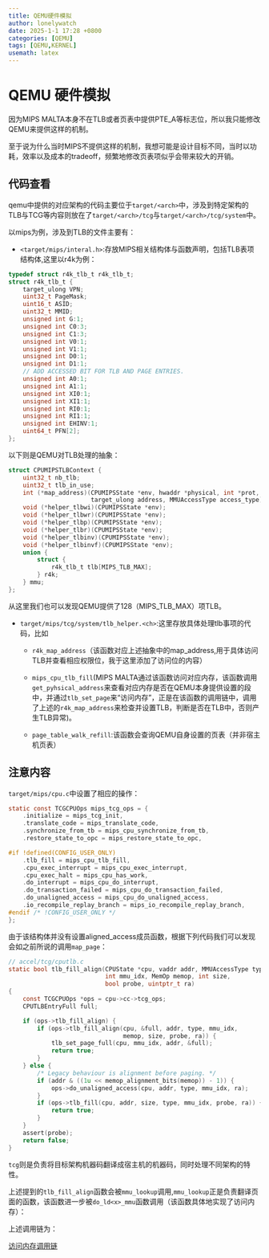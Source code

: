 ```yaml
---
title: QEMU硬件模拟
author: lonelywatch
date: 2025-1-1 17:28 +0800
categories: [QEMU]
tags: [QEMU,KERNEL]
usemath: latex
---
```


# QEMU 硬件模拟

因为MIPS MALTA本身不在TLB或者页表中提供PTE_A等标志位，所以我只能修改QEMU来提供这样的机制。

至于说为什么当时MIPS不提供这样的机制，我想可能是设计目标不同，当时以功耗，效率以及成本的tradeoff，频繁地修改页表项似乎会带来较大的开销。

## 代码查看

qemu中提供的对应架构的代码主要位于`target/<arch>`中，涉及到特定架构的TLB与TCG等内容则放在了`target/<arch>/tcg`与`target/<arch>/tcg/system`中。

以mips为例，涉及到TLB的文件主要有：

- `<target/mips/interal.h>`:存放MIPS相关结构体与函数声明，包括TLB表项结构体,这里以r4k为例：

```c
typedef struct r4k_tlb_t r4k_tlb_t;
struct r4k_tlb_t {
    target_ulong VPN;
    uint32_t PageMask;
    uint16_t ASID;
    uint32_t MMID;
    unsigned int G:1;
    unsigned int C0:3;
    unsigned int C1:3;
    unsigned int V0:1;
    unsigned int V1:1;
    unsigned int D0:1;
    unsigned int D1:1;
    // ADD ACCESSED BIT FOR TLB AND PAGE ENTRIES.
    unsigned int A0:1;
    unsigned int A1:1;
    unsigned int XI0:1;
    unsigned int XI1:1;
    unsigned int RI0:1;
    unsigned int RI1:1;
    unsigned int EHINV:1;
    uint64_t PFN[2];
};

```

以下则是QEMU对TLB处理的抽象：

```c
struct CPUMIPSTLBContext {
    uint32_t nb_tlb;
    uint32_t tlb_in_use;
    int (*map_address)(CPUMIPSState *env, hwaddr *physical, int *prot,
                       target_ulong address, MMUAccessType access_type);
    void (*helper_tlbwi)(CPUMIPSState *env);
    void (*helper_tlbwr)(CPUMIPSState *env);
    void (*helper_tlbp)(CPUMIPSState *env);
    void (*helper_tlbr)(CPUMIPSState *env);
    void (*helper_tlbinv)(CPUMIPSState *env);
    void (*helper_tlbinvf)(CPUMIPSState *env);
    union {
        struct {
            r4k_tlb_t tlb[MIPS_TLB_MAX];
        } r4k;
    } mmu;
};

```
从这里我们也可以发现QEMU提供了128（MIPS_TLB_MAX）项TLB。

- `target/mips/tcg/system/tlb_helper.<ch>`:这里存放具体处理tlb事项的代码，比如
    - `r4k_map_address`（该函数对应上述抽象中的map_address,用于具体访问TLB并查看相应权限位，我于这里添加了访问位的内容）

    - `mips_cpu_tlb_fill`(MIPS MALTA通过该函数访问对应内存，该函数调用`get_pyhsical_address`来查看对应内存是否在QEMU本身提供设置的段中，并通过`tlb_set_page`来“访问内存”，正是在该函数的调用链中，调用了上述的`r4k_map_address`来检查并设置TLB，判断是否在TLB中，否则产生TLB异常)。
    
    - `page_table_walk_refill`:该函数会查询QEMU自身设置的页表（并非宿主机页表）

## 注意内容

`target/mips/cpu.c`中设置了相应的操作：

```c
static const TCGCPUOps mips_tcg_ops = {
    .initialize = mips_tcg_init,
    .translate_code = mips_translate_code,
    .synchronize_from_tb = mips_cpu_synchronize_from_tb,
    .restore_state_to_opc = mips_restore_state_to_opc,

#if !defined(CONFIG_USER_ONLY)
    .tlb_fill = mips_cpu_tlb_fill,
    .cpu_exec_interrupt = mips_cpu_exec_interrupt,
    .cpu_exec_halt = mips_cpu_has_work,
    .do_interrupt = mips_cpu_do_interrupt,
    .do_transaction_failed = mips_cpu_do_transaction_failed,
    .do_unaligned_access = mips_cpu_do_unaligned_access,
    .io_recompile_replay_branch = mips_io_recompile_replay_branch,
#endif /* !CONFIG_USER_ONLY */
};
```

由于该结构体并没有设置aligned_access成员函数，根据下列代码我们可以发现会如之前所说的调用`map_page`：

```c
// accel/tcg/cputlb.c
static bool tlb_fill_align(CPUState *cpu, vaddr addr, MMUAccessType type,
                           int mmu_idx, MemOp memop, int size,
                           bool probe, uintptr_t ra)
{
    const TCGCPUOps *ops = cpu->cc->tcg_ops;
    CPUTLBEntryFull full;

    if (ops->tlb_fill_align) {
        if (ops->tlb_fill_align(cpu, &full, addr, type, mmu_idx,
                                memop, size, probe, ra)) {
            tlb_set_page_full(cpu, mmu_idx, addr, &full);
            return true;
        }
    } else {
        /* Legacy behaviour is alignment before paging. */
        if (addr & ((1u << memop_alignment_bits(memop)) - 1)) {
            ops->do_unaligned_access(cpu, addr, type, mmu_idx, ra);
        }
        if (ops->tlb_fill(cpu, addr, size, type, mmu_idx, probe, ra)) {
            return true;
        }
    }
    assert(probe);
    return false;
}

```

`tcg`则是负责将目标架构机器码翻译成宿主机的机器码，同时处理不同架构的特性。

上述提到的`tlb_fill_align`函数会被`mmu_lookup`调用,`mmu_lookup`正是负责翻译页面的函数，该函数进一步被`do_ld<x>_mmu`函数调用（该函数具体地实现了访问内存）：

上述调用链为：

[访问内存调用链](https://lonelywatch-1306651324.cos.ap-beijing.myqcloud.com/cc.png)
